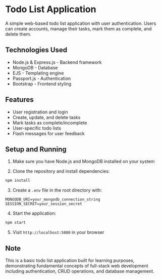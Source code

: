 # Todo List Application

A simple web-based todo list application with user authentication. Users can create accounts, manage their tasks, mark them as complete, and delete them.

## Technologies Used

- Node.js & Express.js - Backend framework
- MongoDB - Database
- EJS - Templating engine
- Passport.js - Authentication
- Bootstrap - Frontend styling

## Features

- User registration and login
- Create, update, and delete tasks
- Mark tasks as complete/incomplete
- User-specific todo lists
- Flash messages for user feedback

## Setup and Running

1. Make sure you have Node.js and MongoDB installed on your system

2. Clone the repository and install dependencies:
```bash
npm install
```

3. Create a `.env` file in the root directory with:
```
MONGODB_URI=your_mongodb_connection_string
SESSION_SECRET=your_session_secret
```

4. Start the application:
```bash
npm start
```

5. Visit `http://localhost:5000` in your browser

## Note

This is a basic todo list application built for learning purposes, demonstrating fundamental concepts of full-stack web development including authentication, CRUD operations, and database management.
